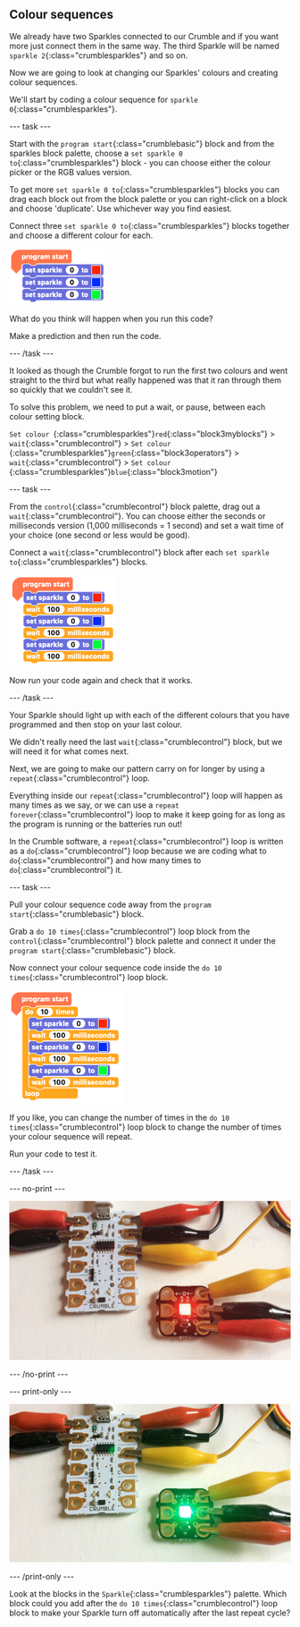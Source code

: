 ## Colour sequences

We already have two Sparkles connected to our Crumble and if you want more just connect them in the same way. The third Sparkle will be named `sparkle 2`{:class="crumblesparkles"} and so on.

Now we are going to look at changing our Sparkles' colours and creating colour sequences.

We'll start by coding a colour sequence for `sparkle 0`{:class="crumblesparkles"}.

--- task ---

Start with the `program start`{:class="crumblebasic"} block and from the sparkles block palette, choose a `set sparkle 0 to`{:class="crumblesparkles"} block - you can choose either the colour picker or the RGB values version. 

To get more `set sparkle 0 to`{:class="crumblesparkles"} blocks you can drag each block out from the block palette or you can right-click on a block and choose 'duplicate'. Use whichever way you find easiest.

Connect three `set sparkle 0 to`{:class="crumblesparkles"} blocks together and choose a different colour for each.

![Coding a three colour Sparkle sequence without wait blocks](images/threeSetSparkleBlocks.png)

What do you think will happen when you run this code?

Make a prediction and then run the code.

--- /task ---

It looked as though the Crumble forgot to run the first two colours and went straight to the third but what really happened was that it ran through them so quickly that we couldn't see it.

To solve this problem, we need to put a wait, or pause, between each colour setting block.

`Set colour `{:class="crumblesparkles"}`red`{:class="block3myblocks"} > `wait`{:class="crumblecontrol"} > `Set colour `{:class="crumblesparkles"}`green`{:class="block3operators"} > `wait`{:class="crumblecontrol"} > `Set colour `{:class="crumblesparkles"}`blue`{:class="block3motion"}

--- task ---

From the `control`{:class="crumblecontrol"} block palette, drag out a `wait`{:class="crumblecontrol"}. You can choose either the seconds or milliseconds version (1,000 milliseconds = 1 second) and set a wait time of your choice (one second or less would be good).

Connect a `wait`{:class="crumblecontrol"} block after each `set sparkle to`{:class="crumblesparkles"} blocks.

![Coding a three colour Sparkle sequence with wait blocks](images/threeSetSparkleBlocksWithWaits.png)

Now run your code again and check that it works.

--- /task ---

Your Sparkle should light up with each of the different colours that you have programmed and then stop on your last colour.

We didn't really need the last `wait`{:class="crumblecontrol"} block, but we will need it for what comes next.

Next, we are going to make our pattern carry on for longer by using a `repeat`{:class="crumblecontrol"} loop. 

Everything inside our `repeat`{:class="crumblecontrol"} loop will happen as many times as we say, or we can use a `repeat forever`{:class="crumblecontrol"} loop to make it keep going for as long as the program is running or the batteries run out!

In the Crumble software, a `repeat`{:class="crumblecontrol"} loop is written as a `do`{:class="crumblecontrol"} loop because we are coding what to `do`{:class="crumblecontrol"} and how many times to `do`{:class="crumblecontrol"} it.

--- task ---

Pull your colour sequence code away from the `program start`{:class="crumblebasic"} block.

Grab a `do 10 times`{:class="crumblecontrol"} loop block from the `control`{:class="crumblecontrol"} block palette and connect it under the `program start`{:class="crumblebasic"} block.

Now connect your colour sequence code inside the `do 10 times`{:class="crumblecontrol"} loop block.

![Repeat colour sequence 10 times code](images/sequenceLoop.png)

If you like,  you can change the number of times in the `do 10 times`{:class="crumblecontrol"} loop block to change the number of times your colour sequence will repeat.

Run your code to test it.

--- /task ---

--- no-print ---

![Sparkle colour sequence loop](images/SparkleRepeatLoop.gif)

--- /no-print ---

--- print-only ---

![Sparkle colour sequence loop](images/SparkleRepeatLoop.jpg)

--- /print-only ---

Look at the blocks in the `Sparkle`{:class="crumblesparkles"} palette. Which block could you add after the `do 10 times`{:class="crumblecontrol"} loop block to make your Sparkle turn off automatically after the last repeat cycle? 